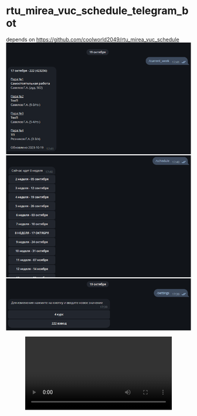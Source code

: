 # rtu_mirea_vuc_schedule_telegram_bot
depends on https://github.com/coolworld2049/rtu_mirea_vuc_schedule
![telegram-bot-current-week.png](assets%2Ftelegram-bot-current-week.png)
![telegram-bot-schedule.png](assets%2Ftelegram-bot-schedule.png)
![telegram-bot-settings.png](assets%2Ftelegram-bot-settings.png)

<div align="center">
  <video src="https://github.com/coolworld2049/rtu_mirea_vuc/assets/82733942/4cb5026e-5ba2-4772-a45e-6c40f6f86c1a" width="400"></video>
</div>

